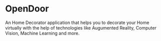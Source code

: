 # OpenDoor
An Home Decorator application that helps you to decorate your Home virtually with the help of technologies like Augumented Reality, Computer Vision, Machine Learning and more.
